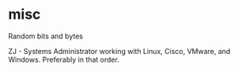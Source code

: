 misc
====

Random bits and bytes

ZJ - Systems Administrator working with Linux, Cisco, VMware, and Windows.  Preferably in that order.
